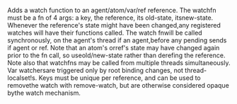 Adds a watch function to an agent/atom/var/ref reference. The watchfn must be a fn of 4 args: a key, the reference, its old-state, itsnew-state. Whenever the reference's state might have been changed,any registered watches will have their functions called. The watch fnwill be called synchronously, on the agent's thread if an agent,before any pending sends if agent or ref. Note that an atom's orref's state may have changed again prior to the fn call, so useold/new-state rather than derefing the reference. Note also that watchfns may be called from multiple threads simultaneously. Var watchersare triggered only by root binding changes, not thread-localset!s. Keys must be unique per reference, and can be used to removethe watch with remove-watch, but are otherwise considered opaque bythe watch mechanism.